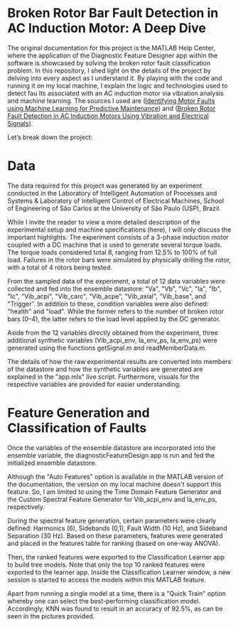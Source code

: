 # Broken Rotor Bar Fault Detection in AC Induction Motor: A Deep Dive
The original documentation for this project is the MATLAB Help Center, where the application of the Diagnostic Feature Designer app within the software is showcased by solving the broken rotor fault classification problem. In this repository, I shed light on the details of the project by delving into every aspect as I understand it. By playing with the code and running it on my local machine, I explain the logic and technologies used to detect fau lts associated with an AC induction motor via vibration analysis and machine learning. The sources I used are ([Identifying Motor Faults using Machine Learning for Predictive Maintenance](https://www.youtube.com/watch?v=JwZ5ffZk-fM)) and ([Broken Rotor Fault Detection in AC Induction Motors Using Vibration and Electrical Signals](https://www.mathworks.com/help/predmaint/ug/broken-rotor-fault-detection-in-ac-induction-motors-using-vibration-and-electrical-signals.html)).

Let’s break down the project:

# Data
The data required for this project was generated by an experiment conducted in the Laboratory of Intelligent Automation of Processes and Systems & Laboratory of Intelligent Control of Electrical Machines, School of Engineering of São Carlos at the University of São Paulo (USP), Brazil.

While I invite the reader to view a more detailed description of the experimental setup and machine specifications (here), I will only discuss the important highlights. The experiment consists of a 3-phase induction motor coupled with a DC machine that is used to generate several torque loads. The torque loads considered total 8, ranging from 12.5% to 100% of full load. Failures in the rotor bars were simulated by physically drilling the rotor, with a total of 4 rotors being tested.

From the sampled data of the experiment, a total of 12 data variables were collected and fed into the ensemble datastore: "Va", "Vb", "Vc", "Ia", "Ib", "Ic", "Vib_acpi", "Vib_carc", "Vib_acpe", "Vib_axial", "Vib_base", and "Trigger". In addition to these, condition variables were also defined: "health" and "load". While the former refers to the number of broken rotor bars (0–4), the latter refers to the load level applied by the DC generator.

Aside from the 12 variables directly obtained from the experiment, three additional synthetic variables (Vib_acpi_env, Ia_env_ps, Ia_env_ps) were generated using the functions getSignal.m and readMemberData.m.

The details of how the raw experimental results are converted into members of the datastore and how the synthetic variables are generated are explained in the "app.mlx" live script. Furthermore, visuals for the respective variables are provided for easier understanding.

# Feature Generation and Classification of Faults
Once the variables of the ensemble datastore are incorporated into the ensemble variable, the diagnosticFeatureDesign app is run and fed the initialized ensemble datastore.

Although the "Auto Features" option is available in the MATLAB version of the documentation, the version on my local machine doesn't support this feature. So, I am limited to using the Time Domain Feature Generator and the Custom Spectral Feature Generator for Vib_acpi_env and Ia_env_ps, respectively.

During the spectral feature generation, certain parameters were clearly defined: Harmonics (6), Sidebands (0,1), Fault Width (10 Hz), and Sideband Separation (30 Hz). Based on these parameters, features were generated and placed in the features table for ranking (based on one-way ANOVA).

Then, the ranked features were exported to the Classification Learner app to build tree models. Note that only the top 10 ranked features were exported to the learner app. Inside the Classification Learner window, a new session is started to access the models within this MATLAB feature.

Apart from running a single model at a time, there is a "Quick Train" option whereby one can select the best-performing classification model. Accordingly, KNN was found to result in an accuracy of 92.5%, as can be seen in the pictures provided.





  
